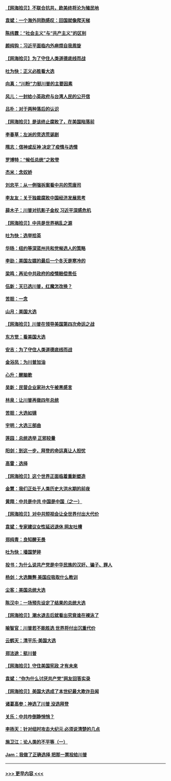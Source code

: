 #### [【网海拾贝】不联合抗共，欧美终将沦为殖民地](../pages/nsc993/n12565068.md?t=11220402) 
#### [袁斌：一个海外同胞感叹：回国就像爬天梯](../pages/nsc993/n12564986.md?t=11220402) 
#### [陈纬霆：“社会主义”与“共产主义”的区别](../pages/nsc993/n12562417.md?t=11220402) 
#### [颜纯钩：习近平面临内外麻烦自我周旋](../pages/nsc993/n12563356.md?t=11220402) 
#### [【网海拾贝】为了守住人类道德底线而战](../pages/nsc993/n12562542.md?t=11220402) 
#### [吐为快：正义必胜看大选](../pages/nsc993/n12561967.md?t=11220402) 
#### [向真：“川粉”力挺川普的主要因素](../pages/nsc993/n12560774.md?t=11220402) 
#### [风儿：一封给小英政府与台湾人民的公开信](../pages/nsc993/n12560581.md?t=11220402) 
#### [吕朴：对于两种落后的认识](../pages/nsc993/n12560492.md?t=11220402) 
#### [【网海拾贝】是该终止腐败了，在美国陷落前](../pages/nsc993/n12559936.md?t=11220402) 
#### [李春草：左派的竞选荒诞剧](../pages/nsc993/n12558380.md?t=11220402) 
#### [隋志：信神或反神 决定了疫情与选情](../pages/nsc993/n12558255.md?t=11220402) 
#### [罗博特：“候任总统”之败登](../pages/nsc993/n12558189.md?t=11220402) 
#### [杰米：念奴娇](../pages/nsc993/n12558174.md?t=11220402) 
#### [刘忠平：从一例强拆案看中共的荒唐司](../pages/nsc993/n12558036.md?t=11220402) 
#### [李友友：关于独裁腐败中国经济发展思考](../pages/nsc993/n12558004.md?t=11220402) 
#### [薛木子：川普对抗影子金权 习近平深感危机](../pages/nsc993/n12557342.md?t=11220402) 
#### [【网海拾贝】中共是世界祸乱之源](../pages/nsc993/n12555353.md?t=11220402) 
#### [吐为快：选举拾英](../pages/nsc993/n12555041.md?t=11220402) 
#### [华旸：纽约等深蓝州共和党候选人的策略](../pages/nsc993/n12554309.md?t=11220402) 
#### [李劼：美国左媒的最后一个冬天是寒冷的](../pages/nsc993/n12552947.md?t=11220402) 
#### [梁鸣：再论中共政府的疫情赔偿责任](../pages/nsc993/n12553012.md?t=11220402) 
#### [伍新：天已选川普，红魔怎改换？](../pages/nsc993/n12552970.md?t=11220402) 
#### [苦胆：一念](../pages/nsc993/n12552957.md?t=11220402) 
#### [山月：美国大选](../pages/nsc993/n12552446.md?t=11220402) 
#### [【网海拾贝】川普在领导美国第四次命运之战](../pages/nsc993/n12551973.md?t=11220402) 
#### [东方觉：看美国大选](../pages/nsc993/n12551647.md?t=11220402) 
#### [安吉：为了守住人类道德底线而战](../pages/nsc993/n12551111.md?t=11220402) 
#### [金浴凤：为川普加油](../pages/nsc993/n12551085.md?t=11220402) 
#### [心升：醒脑歌](../pages/nsc993/n12550984.md?t=11220402) 
#### [吴新：民营企业家孙大午被黑感言](../pages/nsc993/n12550656.md?t=11220402) 
#### [林泉：让川普再做四年总统](../pages/nsc993/n12550640.md?t=11220402) 
#### [苦胆：大选如镜](../pages/nsc993/n12550630.md?t=11220402) 
#### [宇明：大选三部曲](../pages/nsc993/n12550603.md?t=11220402) 
#### [莲园：总统选举 正邪较量](../pages/nsc993/n12550594.md?t=11220402) 
#### [阳剑：到这一步，拜登的命运真让人担忧](../pages/nsc993/n12549093.md?t=11220402) 
#### [高雷：选择](../pages/nsc993/n12549087.md?t=11220402) 
#### [【网海拾贝】这个世界正面临着重新塑造](../pages/nsc993/n12548326.md?t=11220402) 
#### [金慧：我们正处于人类历史大洪水期的前夜](../pages/nsc993/n12547914.md?t=11220402) 
#### [黄翔：中共是中共 中国是中国（之一）](../pages/nsc993/n12547576.md?t=11220402) 
#### [【网海拾贝】对中共短视会让全世界付出大代价](../pages/nsc993/n12546043.md?t=11220402) 
#### [袁斌：专家建议女性延迟退休 网友吐槽](../pages/nsc993/n12545424.md?t=11220402) 
#### [郑纯青：良知醒无畏](../pages/nsc993/n12545394.md?t=11220402) 
#### [吐为快：墙国梦碎](../pages/nsc993/n12545309.md?t=11220402) 
#### [投书：为什么说共产党是中华民族的汉奸、骗子、罪人](../pages/nsc993/n12545089.md?t=11220402) 
#### [杨剑：大选舞弊 美国应吸取什么教训](../pages/nsc993/n12543937.md?t=11220402) 
#### [尘客：美国总统大选](../pages/nsc993/n12543828.md?t=11220402) 
#### [陈汉中：一场预先设定了结果的总统大选](../pages/nsc993/n12543564.md?t=11220402) 
#### [【网海拾贝】潮水退去后就看出究竟谁在裸泳了](../pages/nsc993/n12543321.md?t=11220402) 
#### [喻智官：川普若不能胜选 世界将付出沉重代价](../pages/nsc993/n12541352.md?t=11220402) 
#### [云鹤天：清平乐‧美国大选](../pages/nsc993/n12540916.md?t=11220402) 
#### [郑法途：挺川普](../pages/nsc993/n12540898.md?t=11220402) 
#### [【网海拾贝】守住美国宪政 才有未来](../pages/nsc993/n12540423.md?t=11220402) 
#### [袁斌：“你为什么讨厌共产党”网友回答实录](../pages/nsc993/n12540208.md?t=11220402) 
#### [【网海拾贝】美国大选成了本世纪最大欺诈丑闻](../pages/nsc993/n12538029.md?t=11220402) 
#### [诸葛高参：神选了川普 没选拜登](../pages/nsc993/n12537664.md?t=11220402) 
#### [关乐：中共咋倒静悄悄？](../pages/nsc993/n12537615.md?t=11220402) 
#### [李扬天：针对纽时攻击大纪元 必须说清楚的几点](../pages/nsc993/n12536001.md?t=11220402) 
#### [施卫江：论人类的不平等（一）](../pages/nsc993/n12535700.md?t=11220402) 
#### [Jam：我做了正确选择 把那一票投给川普](../pages/nsc993/n12535743.md?t=11220402) 

----
#### [ >>> 更早内容 <<< ](../indexes/nsc993-earlier.md)
